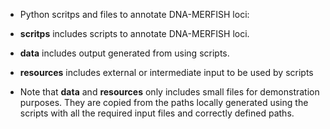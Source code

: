 - Python scritps and files to annotate DNA-MERFISH loci:



 - **scritps** includes scripts to annotate DNA-MERFISH loci.

 - **data** includes output generated from using scripts.

 - **resources** includes external or intermediate input to be used by scripts

- Note that **data** and **resources** only includes small files for demonstration purposes. They are copied from the paths locally generated using the scripts with all the required input files and correctly defined paths. 